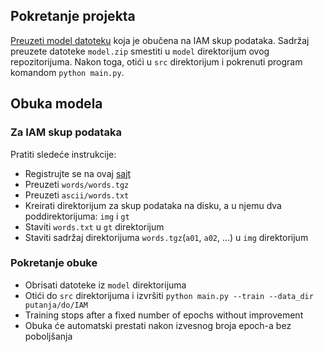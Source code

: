 

## Pokretanje projekta 
[Preuzeti model datoteku](https://www.dropbox.com/s/lod3gabgtuj0zzn/model.zip?dl=1) koja je obučena na IAM skup podataka.
Sadržaj preuzete datoteke `model.zip` smestiti u `model` direktorijum ovog repozitorijuma.
Nakon toga, otići u `src` direktorijum i pokrenuti program komandom `python main.py`.


## Obuka modela

### Za IAM skup podataka

Pratiti sledeće instrukcije:

* Registrujte se na ovaj [sajt](http://www.fki.inf.unibe.ch/databases/iam-handwriting-database)
* Preuzeti `words/words.tgz`
* Preuzeti `ascii/words.txt`
* Kreirati direktorijum za skup podataka na disku, a u njemu dva poddirektorijuma: `img` i `gt`
* Staviti `words.txt` u `gt` direktorijum
* Staviti sadržaj direktorijuma `words.tgz`(`a01`, `a02`, ...) u `img` direktorijum

### Pokretanje obuke

* Obrisati datoteke iz `model` direktorijuma
* Otići do `src` direktorijuma i izvršiti `python main.py --train --data_dir putanja/do/IAM`
* Training stops after a fixed number of epochs without improvement
* Obuka će automatski prestati nakon izvesnog broja epoch-a bez poboljšanja
